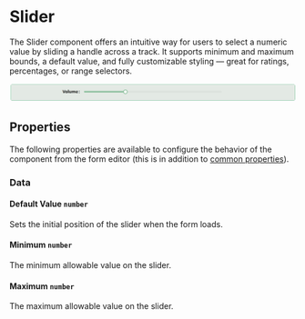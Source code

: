 # Slider

The Slider component offers an intuitive way for users to select a numeric value by sliding a handle across a track. It supports minimum and maximum bounds, a default value, and fully customizable styling — great for ratings, percentages, or range selectors.

![Image](../data-entry/images/slider1.png)


## Properties

The following properties are available to configure the behavior of the component from the form editor (this is in addition to [common properties](/docs/front-end-basics/form-components/common-component-properties)).

### Data

#### **Default Value** `number`
Sets the initial position of the slider when the form loads.

#### **Minimum** `number`
The minimum allowable value on the slider.

#### **Maximum** `number`
The maximum allowable value on the slider.



